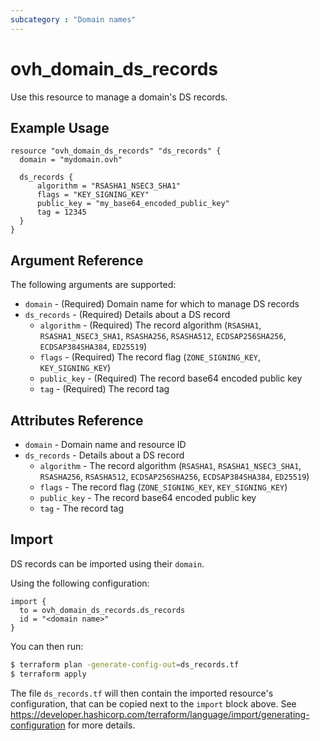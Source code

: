 ```yaml
---
subcategory : "Domain names"
---
```


# ovh_domain_ds_records

Use this resource to manage a domain's DS records.

## Example Usage

```hcl
resource "ovh_domain_ds_records" "ds_records" {
  domain = "mydomain.ovh"
  
  ds_records {
      algorithm = "RSASHA1_NSEC3_SHA1"
      flags = "KEY_SIGNING_KEY"
      public_key = "my_base64_encoded_public_key"
      tag = 12345
  }
}
```

## Argument Reference

The following arguments are supported:

* `domain` - (Required) Domain name for which to manage DS records
* `ds_records` - (Required) Details about a DS record
  * `algorithm` - (Required) The record algorithm (`RSASHA1`, `RSASHA1_NSEC3_SHA1`, `RSASHA256`, `RSASHA512`, `ECDSAP256SHA256`, `ECDSAP384SHA384`, `ED25519`)
  * `flags` - (Required) The record flag (`ZONE_SIGNING_KEY`, `KEY_SIGNING_KEY`)
  * `public_key` - (Required) The record base64 encoded public key
  * `tag` - (Required) The record tag


## Attributes Reference

* `domain` - Domain name and resource ID
* `ds_records` - Details about a DS record
  * `algorithm` - The record algorithm (`RSASHA1`, `RSASHA1_NSEC3_SHA1`, `RSASHA256`, `RSASHA512`, `ECDSAP256SHA256`, `ECDSAP384SHA384`, `ED25519`)
  * `flags` - The record flag (`ZONE_SIGNING_KEY`, `KEY_SIGNING_KEY`)
  * `public_key` - The record base64 encoded public key
  * `tag` - The record tag

## Import

DS records can be imported using their `domain`.

Using the following configuration:

```hcl
import {
  to = ovh_domain_ds_records.ds_records
  id = "<domain name>"
}
```

You can then run:

```bash
$ terraform plan -generate-config-out=ds_records.tf
$ terraform apply
```

The file `ds_records.tf` will then contain the imported resource's configuration, that can be copied next to the `import` block above.
See https://developer.hashicorp.com/terraform/language/import/generating-configuration for more details.
